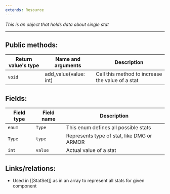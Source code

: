 ```yaml
---
extends: Resource
---
```



*This is an object that holds data about single stat*

___
## Public methods:

Return value's type|Name and arguments|Description
-|-|-
`void`|add_value(value: int)|Call this method to increase the value of a stat

## Fields:

Field type|Field name|Description
-|-|-
`enum`|`Type`|This enum defines all possible stats
`Type`|`type`|Represents type of stat, like DMG or ARMOR
`int`|`value`|Actual value of a stat

## Links/relations:

- Used in [[StatSet]] as in an array to represent all stats for given component